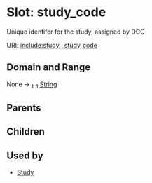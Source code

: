 
# Slot: study_code


Unique identifer for the study, assigned by DCC

URI: [include:study__study_code](https://w3id.org/include/study__study_code)


## Domain and Range

None &#8594;  <sub>1..1</sub> [String](types/String.md)

## Parents


## Children


## Used by

 * [Study](Study.md)
